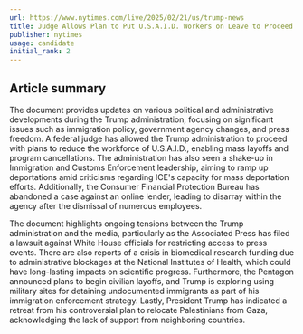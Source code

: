 ```yaml
---
url: https://www.nytimes.com/live/2025/02/21/us/trump-news
title: Judge Allows Plan to Put U.S.A.I.D. Workers on Leave to Proceed
publisher: nytimes
usage: candidate
initial_rank: 2
---
```

## Article summary
The document provides updates on various political and administrative developments during the Trump administration, focusing on significant issues such as immigration policy, government agency changes, and press freedom. A federal judge has allowed the Trump administration to proceed with plans to reduce the workforce of U.S.A.I.D., enabling mass layoffs and program cancellations. The administration has also seen a shake-up in Immigration and Customs Enforcement leadership, aiming to ramp up deportations amid criticisms regarding ICE's capacity for mass deportation efforts. Additionally, the Consumer Financial Protection Bureau has abandoned a case against an online lender, leading to disarray within the agency after the dismissal of numerous employees. 

The document highlights ongoing tensions between the Trump administration and the media, particularly as the Associated Press has filed a lawsuit against White House officials for restricting access to press events. There are also reports of a crisis in biomedical research funding due to administrative blockages at the National Institutes of Health, which could have long-lasting impacts on scientific progress. Furthermore, the Pentagon announced plans to begin civilian layoffs, and Trump is exploring using military sites for detaining undocumented immigrants as part of his immigration enforcement strategy. Lastly, President Trump has indicated a retreat from his controversial plan to relocate Palestinians from Gaza, acknowledging the lack of support from neighboring countries.
